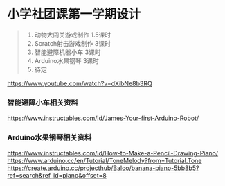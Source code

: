 # 小学社团课第一学期设计

>1.  动物大闯关游戏制作     1.5课时 
>2.  Scratch射击游戏制作   3课时
>3.  智能避障机器小车      3课时
>4.  Arduino水果钢琴      3课时
>5.  待定


https://www.youtube.com/watch?v=dXibNe8b3RQ

### 智能避障小车相关资料
https://www.instructables.com/id/James-Your-first-Arduino-Robot/

### Arduino水果钢琴相关资料
https://www.instructables.com/id/How-to-Make-a-Pencil-Drawing-Piano/  
https://www.arduino.cc/en/Tutorial/ToneMelody?from=Tutorial.Tone  
https://create.arduino.cc/projecthub/Baloo/banana-piano-5bb8b5?ref=search&ref_id=piano&offset=8



